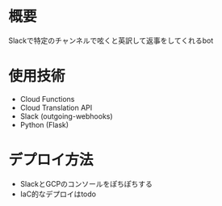 # 概要
Slackで特定のチャンネルで呟くと英訳して返事をしてくれるbot

# 使用技術
* Cloud Functions
* Cloud Translation API
* Slack (outgoing-webhooks)
* Python (Flask)

# デプロイ方法
* SlackとGCPのコンソールをぽちぽちする
* IaC的なデプロイはtodo
